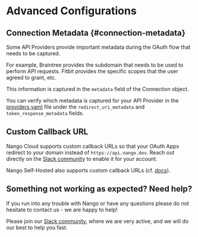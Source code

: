 # Advanced Configurations

## Connection Metadata {#connection-metadata}

Some API Providers provide important metadata during the OAuth flow that needs to be captured.

For example, Braintree provides the subdomain that needs to be used to perform API requests. Fitbit provides the specific scopes that the user agreed to grant, etc.

This information is captured in the `metadata` field of the Connection object.

You can verify which metadata is captured for your API Provider in the [providers.yaml](https://nango.dev/oauth-providers) file under the `redirect_uri_metadata` and `token_response_metadata` fields.

## Custom Callback URL

Nango Cloud supports custom callback URLs so that your OAuth Apps redirect to your domain instead of `https://api.nango.dev`. Reach out directly on the [Slack community](https://nango.dev/slack) to enable it for your account.

Nango Self-Hosted also supports custom callback URLs (cf. [docs](../nango-deploy/oss-instructions.md#custom-urls)).

## Something not working as expected? Need help?

If you run into any trouble with Nango or have any questions please do not hesitate to contact us - we are happy to help!

Please join our [Slack community](https://nango.dev/slack), where we are very active, and we will do our best to help you fast.
